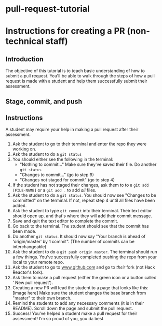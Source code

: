 # pull-request-tutorial
# Instructions for creating a PR (non-technical staff)

## Introduction
The objective of this tutorial is to teach basic understanding of how to submit
a pull request. You'll be able to walk through the steps of how a pull request
is made with a student and help them successfully submit their assessment.

## Stage, commit, and push



## Instructions
A student may require your help in making a pull request after their assessment.  
1. Ask the student to go to their terminal and enter the repo they were working
on.  
2. Ask the student to do a `git status`  
3. You should either see the following in the terminal:  
    - "Nothing to commit..." Make sure they've saved their file. Do another `git
status`  
    - "Changes to commit..." (go to step 9)  
    - "Changes not staged for commit" (go to step 4)  
4. If the student has not staged their changes, ask them to to a `git add [FILE-NAME]`
 or a `git add .` to add *all* files.  
5. Ask the student to do a `git status`. You should now see "Changes to be
committed" on the terminal. If not, repeat step 4 until all files have been
added.  
6. Ask the student to type `git commit` into their terminal. Their text editor
should open up, and that's where they will add their commit message.  
7. Save and quit the text editor to complete the commit.  
8. Go back to the terminal. The student should see that the commit has been
made.  
9. Do another `git status`. It should now say "Your branch is ahead of
'origin/master' by 1 commit". (The number of commits can be interchangeable)  
10. Ask the student to do a `git push origin master`. The terminal should run
a few things. You've successfully completed pushing the repo from your local to
your remote repo.  
11. Ask the student to go to www.github.com and go to *their* fork (not Hack
  Reactor's fork).  
12. Ask them to make a pull request (either the green icon or a button called '
New pull request').  
13. Creating a new PR will lead the student to a page that looks like this:
  [image here]
  Make sure the student changes the base branch from "master" to their own branch.  
14. Remind the students to add any necessary comments (it is in their README).
Scroll down the page and submit the pull request.  
15. Success! You've helped a student make a pull request for their assessment!
I'm so proud of you, you da best.

